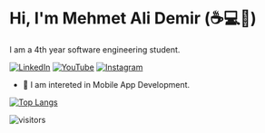 # Hi, I'm Mehmet Ali Demir (:coffee::computer::rocket:)

I am a 4th year software engineering student.
 
 [![LinkedIn](https://img.shields.io/badge/linkedin-%230077B5.svg?&style=for-the-badge&logo=linkedin&logoColor=white)](https://linkedin.com/in/mehmetalidemir) 
 [![YouTube](https://img.shields.io/badge/youtube-%23FF0000.svg?&style=for-the-badge&logo=youtube&logoColor=white)](https://www.youtube.com/channel/UCKLI_cuD7AFZKnWRNeTM5BA) 
 [![Instagram](https://img.shields.io/badge/instagram-%23bb3283.svg?&style=for-the-badge&logo=instagram&logoColor=white)](https://www.instagram.com/developer_camp/) 
 

- :muscle: I am intereted in Mobile App Development.


</details>

[![Top Langs](https://github-readme-stats.vercel.app/api/top-langs/?username=mehmetalidemir&layout=compact)](https://github.com/mehmetalidemir/github-readme-stats)

![visitors](https://visitor-badge.laobi.icu/badge?page_id=mehmetalidemir)




[personal website]: https://mehmetalidemir.ml
[twitter]: https://twitter.com/wehmetalidemir
[instagram]: https://instagram.com/mehmetali_demir


